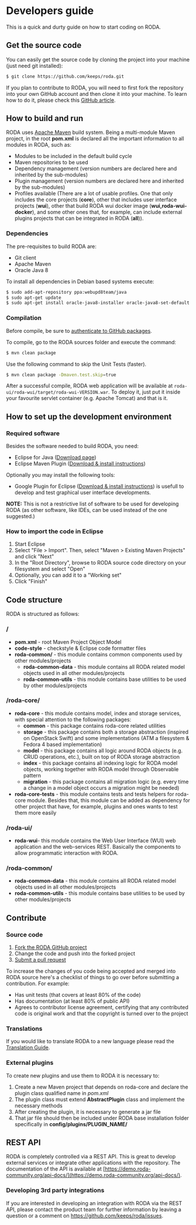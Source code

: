 # Developers guide

This is a quick and durty guide on how to start coding on RODA.

## Get the source code

You can easily get the source code by cloning the project into your machine (just need git installed):

```bash
$ git clone https://github.com/keeps/roda.git
```

If you plan to contribute to RODA, you will need to first fork the repository into your own GitHub account and then clone it into your machine. To learn how to do it, please check this [GitHub article](https://help.github.com/articles/fork-a-repo).


<!-- WARNING: changing this title will break links -->
## How to build and run

RODA uses [Apache Maven](http://maven.apache.org/) build system. Being a multi-module Maven project, in the root **pom.xml** is declared all the important information to all modules in RODA, such as:

* Modules to be included in the default build cycle
* Maven repositories to be used
* Dependency management (version numbers are declared here and inherited by the sub-modules)
* Plugin management (version numbers are declared here and inherited by the sub-modules)
* Profiles available (There are a lot of usable profiles. One that only includes the core projects (**core**), other that includes user interface projects (**wui**), other that build RODA wui docker image (**wui,roda-wui-docker**), and some other ones that, for example, can include external plugins projects that can be integrated in RODA (**all**)).

### Dependencies

The pre-requisites to build RODA are:

* Git client
* Apache Maven
* Oracle Java 8

To install all dependencies in Debian based systems execute:

```bash
$ sudo add-apt-repository ppa:webupd8team/java
$ sudo apt-get update
$ sudo apt-get install oracle-java8-installer oracle-java8-set-default git maven ant
```

### Compilation

Before compile, be sure to [authenticate to GitHub packages](https://docs.github.com/en/packages/working-with-a-github-packages-registry/working-with-the-apache-maven-registry#authenticating-with-a-personal-access-token).

To compile, go to the RODA sources folder and execute the command:

```bash
$ mvn clean package
```

Use the following command to skip the Unit Tests (faster).

```bash
$ mvn clean package -Dmaven.test.skip=true
```


After a successful compile, RODA web application will be available at `roda-ui/roda-wui/target/roda-wui-VERSION.war`. To deploy it, just put it inside your favourite servlet container (e.g. Apache Tomcat) and that is it.

## How to set up the development environment

### Required software

Besides the software needed to build RODA, you need:

* Eclipse for Java ([Download page](http://www.eclipse.org/downloads/))
* Eclipse Maven Plugin ([Download & install instructions](http://www.eclipse.org/m2e/))

Optionally you may install the following tools:

* Google Plugin for Eclipse ([Download & install instructions](https://developers.google.com/eclipse/docs/getting_started)) is usefull to develop and test graphical user interface developments.

**NOTE:** This is not a restrictive list of software to be used for developing RODA (as other software, like IDEs, can be used instead of the one suggested.)

### How to import the code in Eclipse

1. Start Eclipse
2. Select "File > Import". Then, select "Maven > Existing Maven Projects" and click "Next"
3. In the "Root Directory", browse to RODA source code directory on your filesystem and select "Open"
4. Optionally, you can add it to a "Working set"
5. Click "Finish"


## Code structure

RODA is structured as follows:

### /

* **pom.xml** - root Maven Project Object Model
* **code-style** - checkstyle & Eclipse code formatter files
* **roda-common/** - this module contains common components used by other modules/projects
  * **roda-common-data** - this module contains all RODA related model objects used in all other modules/projects
  * **roda-common-utils** - this module contains base utilities to be used by other modules/projects

### /roda-core/

  * **roda-core** - this module contains model, index and storage services, with special attention to the following packages:
    * **common** - this package contains roda-core related utilities
    * **storage** - this package contains both a storage abstraction (inspired on OpenStack Swift) and some implementations (ATM a filesystem & Fedora 4 based implementation)
    * **model** - this package contains all logic around RODA objects (e.g. CRUD operations, etc.), built on top of RODA storage abstraction
    * **index** - this package contains all indexing logic for RODA model objects, working together with RODA model through Observable pattern
    * **migration** - this package contains all migration logic (e.g. every time a change in a model object occurs a migration might be needed)
  * **roda-core-tests** - this module contains tests and tests helpers for roda-core module. Besides that, this module can be added as dependency for other project that have, for example, plugins and ones wants to test them more easily

### /roda-ui/

* **roda-wui**- this module contains the Web User Interface (WUI) web application and the web-services REST. Basically the components to allow programmatic interaction with RODA.

### /roda-common/

* **roda-common-data** - this module contains all RODA related model objects used in all other modules/projects
* **roda-common-utils** - this module contains base utilities to be used by other modules/projects


## Contribute

### Source code

1. [Fork the RODA GitHub project](https://help.github.com/articles/fork-a-repo)
2. Change the code and push into the forked project
3. [Submit a pull request](https://help.github.com/articles/using-pull-requests)

To increase the changes of you code being accepted and merged into RODA source here's a checklist of things to go over before submitting a contribution. For example:

* Has unit tests (that covers at least 80% of the code)
* Has documentation (at least 80% of public API)
* Agrees to contributor license agreement, certifying that any contributed code is original work and that the copyright is turned over to the project

### Translations

If you would like to translate RODA to a new language please read the [Translation Guide](Translation_Guide.md).

### External plugins

To create new plugins and use them to RODA it is necessary to:

1. Create a new Maven project that depends on roda-core and declare the plugin class qualified name in _pom.xml_
2. The plugin class must extend **AbstractPlugin** class and implement the necessary methods
3. After creating the plugin, it is necessary to generate a jar file
4. That jar file should then be included under RODA base installation folder specifically in **config/plugins/PLUGIN_NAME/**

## REST API

RODA is completely controlled via a REST API. This is great to develop external services or integrate other applications  with the repository. The documentation of the API is available at [https://demo.roda-community.org/api-docs/](https://demo.roda-community.org/api-docs/).

### Developing 3rd party integrations

If you are interested in developing an integration with RODA via the REST API, please contact the product team for further information by leaving a question or a comment on https://github.com/keeps/roda/issues.
